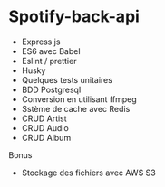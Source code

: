 # Spotify-back-api

- Express js
- ES6 avec Babel
- Eslint / prettier
- Husky
- Quelques tests unitaires
- BDD Postgresql
- Conversion en utilisant ffmpeg
- Sstème de cache avec Redis
- CRUD Artist
- CRUD Audio
- CRUD Album

Bonus

- Stockage des fichiers avec AWS S3

